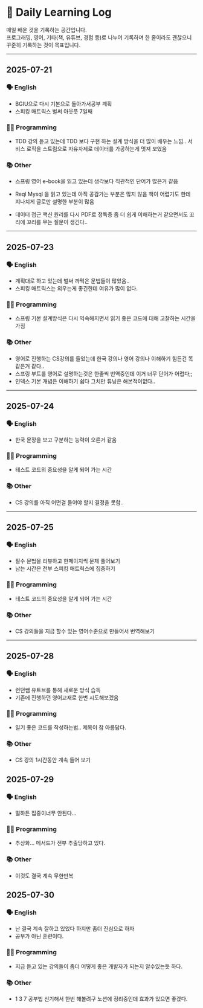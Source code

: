# 📅 Daily Learning Log

매일 배운 것을 기록하는 공간입니다.  
프로그래밍, 영어, 기타(책, 유튜브, 경험 등)로 나누어 기록하며
한 줄이라도 괜찮으니 꾸준히 기록하는 것이 목표입니다.

---

## 2025-07-21

### 🗣️ English

- BGIU으로 다시 기본으로 돌아가서공부 계획
- 스피킹 매트릭스 벌써 아웃풋 7일째

### 🧑‍💻 Programming

- TDD 강의 듣고 있는데 TDD 보다 구현 하는 설계 방식을 더 많이 배우는 느낌.. 서비스 로직을 스트림으로 자유자제로 데이터를 가공하는게 멋져 보였음

### 📚 Other

- 스프링 영어 e-book을 읽고 있는데 생각보다 직관적인 단어가 많은거 같음

- Reql Mysql 을 읽고 있는데 아직 공감가는 부분은 많지 않음 책이 어렵기도 한데 지나치게 글로만 설명한 부분이 많음

- 데이터 접근 핵신 원리를 다시 PDF로 정독증 좀 더 쉽게 이해하는거 같으면서도 꼬리에 꼬리를 무는 질문이 생긴다..

---

## 2025-07-23

### 🗣️ English

- 계획대로 하고 있는데 벌써 까먹은 문법들이 많았음..
- 스피킹 매트릭스는 외우는게 좋긴한데 여유가 많이 없다.

### 🧑‍💻 Programming

- 스프링 기본 설계방식은 다시 익숙해지면서 읽기 좋은 코드에 대해 고찰하는 시간을 가짐

### 📚 Other

- 영어로 진행하는 CS강의를 들었는데 한국 강의나 영어 강의나 이해하기 힘든건 똑같은거 같다..
- 스프링 부트를 영어로 설명하는것은 한줄씩 번역중인데 이거 너무 단어가 어렵다;;
- 인덱스 기본 개념은 이해하기 쉽다 그치만 튜닝은 해본적이없다..

---

## 2025-07-24

### 🗣️ English

- 한국 문장을 보고 구분하는 능력이 오른거 같음

### 🧑‍💻 Programming

- 테스트 코드의 중요성을 알게 되어 가는 시간

### 📚 Other

- CS 강의를 아직 어떤걸 들어야 할지 결정을 못함..

---

## 2025-07-25

### 🗣️ English

- 필수 문법을 리뷰하고 한페이지씩 문제 풀어보기
- 남는 시간은 전부 스피킹 매트릭스에 집중하기

### 🧑‍💻 Programming

- 테스트 코드의 중요성을 알게 되어 가는 시간

### 📚 Other

- CS 강의들을 지금 할수 있는 영어수준으로 만들어서 번역해보기

---

## 2025-07-28

### 🗣️ English

- 런던쌤 유트브를 통해 새로운 방식 습득
- 기존에 진행하던 영어교재로 한번 시도해보겠음

### 🧑‍💻 Programming

- 일기 좋은 코드를 작성하는법.. 제목이 참 아름답다.

### 📚 Other

- CS 강의 1시간동안 계속 들어 보기

## 2025-07-29

### 🗣️ English

- 멀하든 집중이너무 안된다...

### 🧑‍💻 Programming

- 추상화... 메서드가 전부 추출당하고 있다.

### 📚 Other

- 이것도 결국 계속 무한반복

## 2025-07-30

### 🗣️ English

- 난 결국 계속 잘하고 있었다 하지만 좀더 진심으로 하자
- 공부가 아닌 훈련이다.

### 🧑‍💻 Programming

- 지금 듣고 있는 강의들이 좀더 어떻게 좋은 개발자가 되는지 알수있는듯 하다.

### 📚 Other

- 1 3 7 공부법 신기해서 한번 해볼려구 노션에 정리중인데 효과가 있으면 좋겠다.
